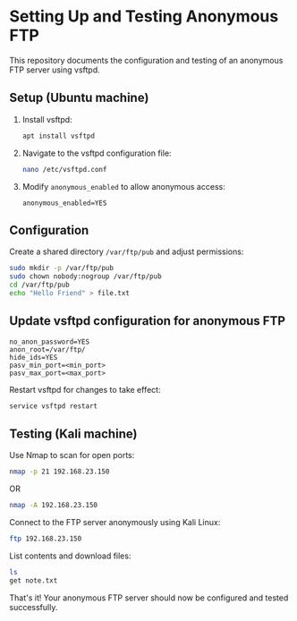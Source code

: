 # Setting Up and Testing Anonymous FTP 

This repository documents the configuration and testing of an anonymous FTP server using vsftpd. 

## Setup (Ubuntu machine)

1. Install vsftpd:

    ```bash
    apt install vsftpd
    ```

2. Navigate to the vsftpd configuration file:

    ```bash
    nano /etc/vsftpd.conf
    ```

3. Modify `anonymous_enabled` to allow anonymous access:

    ```plaintext
    anonymous_enabled=YES
    ```

## Configuration

Create a shared directory `/var/ftp/pub` and adjust permissions:

```bash
sudo mkdir -p /var/ftp/pub
sudo chown nobody:nogroup /var/ftp/pub
cd /var/ftp/pub
echo "Hello Friend" > file.txt
```

## Update vsftpd configuration for anonymous FTP
 
 ```plaintext
no_anon_password=YES
anon_root=/var/ftp/
hide_ids=YES
pasv_min_port=<min_port>
pasv_max_port=<max_port>
```
Restart vsftpd for changes to take effect:

```bash
service vsftpd restart
```

## Testing (Kali machine)

Use Nmap to scan for open ports:

```bash
nmap -p 21 192.168.23.150
```
OR

```bash
nmap -A 192.168.23.150
```
Connect to the FTP server anonymously using Kali Linux:

```bash
ftp 192.168.23.150
```

List contents and download files:

```bash
ls
get note.txt
```

That's it! Your anonymous FTP server should now be configured and tested successfully.




